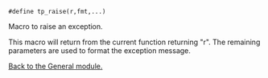 `#define tp_raise(r,fmt,...) `


Macro to raise an exception.


This macro will return from the current function returning "r". The
remaining parameters are used to format the exception message.


[Back to the General module.](General.md)